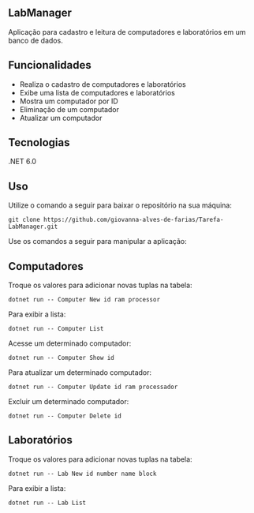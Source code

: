 ## LabManager

Aplicação para cadastro e leitura de computadores e laboratórios em um banco de dados.

## Funcionalidades

- Realiza o cadastro de computadores e laboratórios
- Exibe uma lista de computadores e laboratórios
- Mostra um computador por ID
- Eliminação de um computador
- Atualizar um computador

## Tecnologias 

.NET 6.0

## Uso

Utilize o comando a seguir para baixar o repositório na sua máquina:

`git clone https://github.com/giovanna-alves-de-farias/Tarefa-LabManager.git`

Use os comandos a seguir para manipular a aplicação:

## Computadores

Troque os valores para adicionar novas tuplas na tabela:

`dotnet run -- Computer New id ram processor`

Para exibir a lista:

`dotnet run -- Computer List`

Acesse um determinado computador:

`dotnet run -- Computer Show id`

Para atualizar um determinado computador:

`dotnet run -- Computer Update id ram processador`

Excluir um determinado computador:

`dotnet run -- Computer Delete id`

## Laboratórios

Troque os valores para adicionar novas tuplas na tabela:

`dotnet run -- Lab New id number name block`

Para exibir a lista:

`dotnet run -- Lab List`
